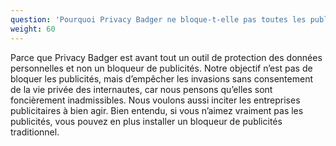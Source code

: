 ```yaml
---
question: 'Pourquoi Privacy Badger ne bloque-t-elle pas toutes les publicités ?'
weight: 60
---
```


Parce que Privacy Badger est avant tout un outil de protection des données personnelles et non un bloqueur de publicités. Notre objectif n’est pas de bloquer les publicités, mais d’empêcher les invasions sans consentement de la vie privée des internautes, car nous pensons qu’elles sont foncièrement inadmissibles. Nous voulons aussi inciter les entreprises publicitaires à bien agir. Bien entendu, si vous n’aimez vraiment pas les publicités, vous pouvez en plus installer un bloqueur de publicités traditionnel.
